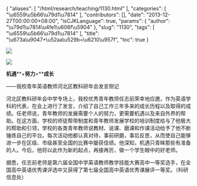 {
    "aliases": [
        "/html/research/teaching/1130.html"
    ],
    "categories": [
        "\u6559\u5b66\u79d1\u7814"
    ],
    "contributors": [],
    "date": "2013-12-27T00:00:00+08:00",
    "isCJKLanguage": true,
    "params": {
        "author": "\u79d1\u7814\u4fe1\u606f\u5904"
    },
    "slug": "1130",
    "tags": [
        "\u6559\u5b66\u79d1\u7814"
    ],
    "title": "\u673a\u9047+\u52aa\u529b=\u6210\u957f",
    "toc": true
}

![](https://cdn.tfls.online/mirror/full/6ef3ff1e058e8730d0922adadc446b3f353865d2.jpg)




![](https://cdn.tfls.online/mirror/full/2d58066892fef563f331f54973a60ed7796ef902.jpg)




  





**机遇****+****努力****=****成长**




——我校青年英语教师河北区教科研年会发言侧记









河北区教科研年会中学专场上，我校优秀青年教师任志前荣幸地应邀，作为英语学科的代表，在会上进行了发言，介绍了自己工作三年多来的成长历程以及取得的成绩。任老师说，青年教师的发展需要个人的努力，更需要机遇以及来自外界的帮助。在这方面，学校的师徒帮带制度和青年教师发展学校的培训制度给与了他极大的帮助和引领，学校的各类青年教师说教材、说课、磨课和作课活动给予了他不断锤炼自己的平台。每次活动他都认真对待，事前研磨，事后反思，从而使自己能够进一步在区级、市级甚至全国的比赛中屡获佳绩。他深知，机遇只青睐那些有准备的人。今后，他将以此作为新的起点，再接再厉，做一个学生眼中的好老师。




据悉，任志前老师是第六届全国中学英语教师教学技能大赛高中一等奖选手，在全国高中英语优秀课评选中又获得了第七届全国高中英语优秀课展评一等奖。（科研信息处）




  



